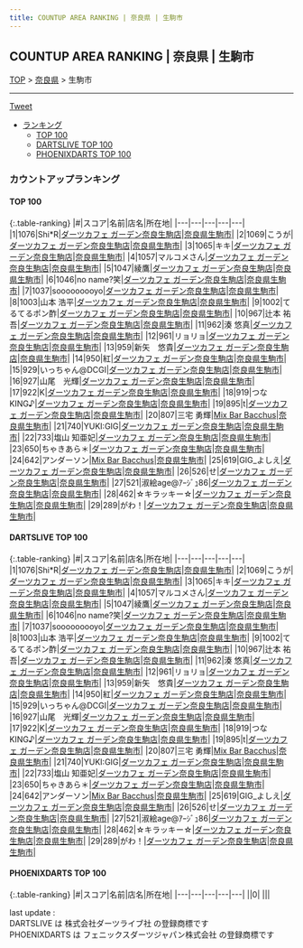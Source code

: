 ```yaml
---
title: COUNTUP AREA RANKING | 奈良県 | 生駒市
---
```

## COUNTUP AREA RANKING | 奈良県 | 生駒市

[TOP](/darts/rank/) > [奈良県](/darts/rank/奈良県/) > 生駒市

___

<a href="https://twitter.com/share?ref_src=twsrc%5Etfw" data-text="COUNTUP AREA RANKING | 奈良県生駒市" class="twitter-share-button" data-hashtags="DARTSLIVE,PHOENIXDARTS,darts,ダーツ" data-show-count="false">Tweet</a>

* [ランキング](#カウントアップランキング)
    * [TOP 100](#top-100)
    * [DARTSLIVE TOP 100](#dartslive-top-100)
    * [PHOENIXDARTS TOP 100](#phoenixdarts-top-100)

### カウントアップランキング

#### TOP 100



{:.table-ranking}
|#|スコア|名前|店名|所在地|
|---|---|---|---|---|
|1|1076|<span class="rank-name-dl">Shi*R</span>|<a href="https://search.dartslive.com/jp/shop/f4330ab5e65384c30d9b047a20a7ba1e">ダーツカフェ ガーデン奈良生駒店</a>|<a href="/darts/rank/奈良県/生駒市">奈良県生駒市</a>|
|2|1069|<span class="rank-name-dl">こうが</span>|<a href="https://search.dartslive.com/jp/shop/f4330ab5e65384c30d9b047a20a7ba1e">ダーツカフェ ガーデン奈良生駒店</a>|<a href="/darts/rank/奈良県/生駒市">奈良県生駒市</a>|
|3|1065|<span class="rank-name-dl">キキ</span>|<a href="https://search.dartslive.com/jp/shop/f4330ab5e65384c30d9b047a20a7ba1e">ダーツカフェ ガーデン奈良生駒店</a>|<a href="/darts/rank/奈良県/生駒市">奈良県生駒市</a>|
|4|1057|<span class="rank-name-dl">マルコメさん</span>|<a href="https://search.dartslive.com/jp/shop/f4330ab5e65384c30d9b047a20a7ba1e">ダーツカフェ ガーデン奈良生駒店</a>|<a href="/darts/rank/奈良県/生駒市">奈良県生駒市</a>|
|5|1047|<span class="rank-name-dl">綾鷹</span>|<a href="https://search.dartslive.com/jp/shop/f4330ab5e65384c30d9b047a20a7ba1e">ダーツカフェ ガーデン奈良生駒店</a>|<a href="/darts/rank/奈良県/生駒市">奈良県生駒市</a>|
|6|1046|<span class="rank-name-dl">no name?笑</span>|<a href="https://search.dartslive.com/jp/shop/f4330ab5e65384c30d9b047a20a7ba1e">ダーツカフェ ガーデン奈良生駒店</a>|<a href="/darts/rank/奈良県/生駒市">奈良県生駒市</a>|
|7|1037|<span class="rank-name-dl">sooooooooyo</span>|<a href="https://search.dartslive.com/jp/shop/f4330ab5e65384c30d9b047a20a7ba1e">ダーツカフェ ガーデン奈良生駒店</a>|<a href="/darts/rank/奈良県/生駒市">奈良県生駒市</a>|
|8|1003|<span class="rank-name-dl">山本 浩平</span>|<a href="https://search.dartslive.com/jp/shop/f4330ab5e65384c30d9b047a20a7ba1e">ダーツカフェ ガーデン奈良生駒店</a>|<a href="/darts/rank/奈良県/生駒市">奈良県生駒市</a>|
|9|1002|<span class="rank-name-dl">てるてるポン酢</span>|<a href="https://search.dartslive.com/jp/shop/f4330ab5e65384c30d9b047a20a7ba1e">ダーツカフェ ガーデン奈良生駒店</a>|<a href="/darts/rank/奈良県/生駒市">奈良県生駒市</a>|
|10|967|<span class="rank-name-dl">辻本 祐吾</span>|<a href="https://search.dartslive.com/jp/shop/f4330ab5e65384c30d9b047a20a7ba1e">ダーツカフェ ガーデン奈良生駒店</a>|<a href="/darts/rank/奈良県/生駒市">奈良県生駒市</a>|
|11|962|<span class="rank-name-dl">湊 悠真</span>|<a href="https://search.dartslive.com/jp/shop/f4330ab5e65384c30d9b047a20a7ba1e">ダーツカフェ ガーデン奈良生駒店</a>|<a href="/darts/rank/奈良県/生駒市">奈良県生駒市</a>|
|12|961|<span class="rank-name-dl">リョリョ</span>|<a href="https://search.dartslive.com/jp/shop/f4330ab5e65384c30d9b047a20a7ba1e">ダーツカフェ ガーデン奈良生駒店</a>|<a href="/darts/rank/奈良県/生駒市">奈良県生駒市</a>|
|13|959|<span class="rank-name-dl">新矢　悠貴</span>|<a href="https://search.dartslive.com/jp/shop/f4330ab5e65384c30d9b047a20a7ba1e">ダーツカフェ ガーデン奈良生駒店</a>|<a href="/darts/rank/奈良県/生駒市">奈良県生駒市</a>|
|14|950|<span class="rank-name-dl">紅</span>|<a href="https://search.dartslive.com/jp/shop/f4330ab5e65384c30d9b047a20a7ba1e">ダーツカフェ ガーデン奈良生駒店</a>|<a href="/darts/rank/奈良県/生駒市">奈良県生駒市</a>|
|15|929|<span class="rank-name-dl">いっちゃん@DCGI</span>|<a href="https://search.dartslive.com/jp/shop/f4330ab5e65384c30d9b047a20a7ba1e">ダーツカフェ ガーデン奈良生駒店</a>|<a href="/darts/rank/奈良県/生駒市">奈良県生駒市</a>|
|16|927|<span class="rank-name-dl">山尾　光輝</span>|<a href="https://search.dartslive.com/jp/shop/f4330ab5e65384c30d9b047a20a7ba1e">ダーツカフェ ガーデン奈良生駒店</a>|<a href="/darts/rank/奈良県/生駒市">奈良県生駒市</a>|
|17|922|<span class="rank-name-dl">K</span>|<a href="https://search.dartslive.com/jp/shop/f4330ab5e65384c30d9b047a20a7ba1e">ダーツカフェ ガーデン奈良生駒店</a>|<a href="/darts/rank/奈良県/生駒市">奈良県生駒市</a>|
|18|919|<span class="rank-name-dl">つなKING♪</span>|<a href="https://search.dartslive.com/jp/shop/f4330ab5e65384c30d9b047a20a7ba1e">ダーツカフェ ガーデン奈良生駒店</a>|<a href="/darts/rank/奈良県/生駒市">奈良県生駒市</a>|
|19|895|<span class="rank-name-dl">t</span>|<a href="https://search.dartslive.com/jp/shop/f4330ab5e65384c30d9b047a20a7ba1e">ダーツカフェ ガーデン奈良生駒店</a>|<a href="/darts/rank/奈良県/生駒市">奈良県生駒市</a>|
|20|807|<span class="rank-name-dl">三宅 勇輝</span>|<a href="https://search.dartslive.com/jp/shop/e11e7d72c5f5916eb21333aee1bd51e4">Mix Bar Bacchus</a>|<a href="/darts/rank/奈良県/生駒市">奈良県生駒市</a>|
|21|740|<span class="rank-name-dl">YUKI:GIG</span>|<a href="https://search.dartslive.com/jp/shop/f4330ab5e65384c30d9b047a20a7ba1e">ダーツカフェ ガーデン奈良生駒店</a>|<a href="/darts/rank/奈良県/生駒市">奈良県生駒市</a>|
|22|733|<span class="rank-name-dl">塩山 知亜妃</span>|<a href="https://search.dartslive.com/jp/shop/f4330ab5e65384c30d9b047a20a7ba1e">ダーツカフェ ガーデン奈良生駒店</a>|<a href="/darts/rank/奈良県/生駒市">奈良県生駒市</a>|
|23|650|<span class="rank-name-dl">ちゃきあら＊</span>|<a href="https://search.dartslive.com/jp/shop/f4330ab5e65384c30d9b047a20a7ba1e">ダーツカフェ ガーデン奈良生駒店</a>|<a href="/darts/rank/奈良県/生駒市">奈良県生駒市</a>|
|24|642|<span class="rank-name-dl">アンダーソン</span>|<a href="https://search.dartslive.com/jp/shop/e11e7d72c5f5916eb21333aee1bd51e4">Mix Bar Bacchus</a>|<a href="/darts/rank/奈良県/生駒市">奈良県生駒市</a>|
|25|619|<span class="rank-name-dl">GIG_よしえ</span>|<a href="https://search.dartslive.com/jp/shop/f4330ab5e65384c30d9b047a20a7ba1e">ダーツカフェ ガーデン奈良生駒店</a>|<a href="/darts/rank/奈良県/生駒市">奈良県生駒市</a>|
|26|526|<span class="rank-name-dl">せ</span>|<a href="https://search.dartslive.com/jp/shop/f4330ab5e65384c30d9b047a20a7ba1e">ダーツカフェ ガーデン奈良生駒店</a>|<a href="/darts/rank/奈良県/生駒市">奈良県生駒市</a>|
|27|521|<span class="rank-name-dl">淑絵age@ｱｰｼﾞｭ86</span>|<a href="https://search.dartslive.com/jp/shop/f4330ab5e65384c30d9b047a20a7ba1e">ダーツカフェ ガーデン奈良生駒店</a>|<a href="/darts/rank/奈良県/生駒市">奈良県生駒市</a>|
|28|462|<span class="rank-name-dl">☆キラッキー☆</span>|<a href="https://search.dartslive.com/jp/shop/f4330ab5e65384c30d9b047a20a7ba1e">ダーツカフェ ガーデン奈良生駒店</a>|<a href="/darts/rank/奈良県/生駒市">奈良県生駒市</a>|
|29|289|<span class="rank-name-dl">がわ！</span>|<a href="https://search.dartslive.com/jp/shop/f4330ab5e65384c30d9b047a20a7ba1e">ダーツカフェ ガーデン奈良生駒店</a>|<a href="/darts/rank/奈良県/生駒市">奈良県生駒市</a>|


#### DARTSLIVE TOP 100



{:.table-ranking}
|#|スコア|名前|店名|所在地|
|---|---|---|---|---|
|1|1076|<span class="rank-name-dl">Shi*R</span>|<a href="https://search.dartslive.com/jp/shop/f4330ab5e65384c30d9b047a20a7ba1e">ダーツカフェ ガーデン奈良生駒店</a>|<a href="/darts/rank/奈良県/生駒市">奈良県生駒市</a>|
|2|1069|<span class="rank-name-dl">こうが</span>|<a href="https://search.dartslive.com/jp/shop/f4330ab5e65384c30d9b047a20a7ba1e">ダーツカフェ ガーデン奈良生駒店</a>|<a href="/darts/rank/奈良県/生駒市">奈良県生駒市</a>|
|3|1065|<span class="rank-name-dl">キキ</span>|<a href="https://search.dartslive.com/jp/shop/f4330ab5e65384c30d9b047a20a7ba1e">ダーツカフェ ガーデン奈良生駒店</a>|<a href="/darts/rank/奈良県/生駒市">奈良県生駒市</a>|
|4|1057|<span class="rank-name-dl">マルコメさん</span>|<a href="https://search.dartslive.com/jp/shop/f4330ab5e65384c30d9b047a20a7ba1e">ダーツカフェ ガーデン奈良生駒店</a>|<a href="/darts/rank/奈良県/生駒市">奈良県生駒市</a>|
|5|1047|<span class="rank-name-dl">綾鷹</span>|<a href="https://search.dartslive.com/jp/shop/f4330ab5e65384c30d9b047a20a7ba1e">ダーツカフェ ガーデン奈良生駒店</a>|<a href="/darts/rank/奈良県/生駒市">奈良県生駒市</a>|
|6|1046|<span class="rank-name-dl">no name?笑</span>|<a href="https://search.dartslive.com/jp/shop/f4330ab5e65384c30d9b047a20a7ba1e">ダーツカフェ ガーデン奈良生駒店</a>|<a href="/darts/rank/奈良県/生駒市">奈良県生駒市</a>|
|7|1037|<span class="rank-name-dl">sooooooooyo</span>|<a href="https://search.dartslive.com/jp/shop/f4330ab5e65384c30d9b047a20a7ba1e">ダーツカフェ ガーデン奈良生駒店</a>|<a href="/darts/rank/奈良県/生駒市">奈良県生駒市</a>|
|8|1003|<span class="rank-name-dl">山本 浩平</span>|<a href="https://search.dartslive.com/jp/shop/f4330ab5e65384c30d9b047a20a7ba1e">ダーツカフェ ガーデン奈良生駒店</a>|<a href="/darts/rank/奈良県/生駒市">奈良県生駒市</a>|
|9|1002|<span class="rank-name-dl">てるてるポン酢</span>|<a href="https://search.dartslive.com/jp/shop/f4330ab5e65384c30d9b047a20a7ba1e">ダーツカフェ ガーデン奈良生駒店</a>|<a href="/darts/rank/奈良県/生駒市">奈良県生駒市</a>|
|10|967|<span class="rank-name-dl">辻本 祐吾</span>|<a href="https://search.dartslive.com/jp/shop/f4330ab5e65384c30d9b047a20a7ba1e">ダーツカフェ ガーデン奈良生駒店</a>|<a href="/darts/rank/奈良県/生駒市">奈良県生駒市</a>|
|11|962|<span class="rank-name-dl">湊 悠真</span>|<a href="https://search.dartslive.com/jp/shop/f4330ab5e65384c30d9b047a20a7ba1e">ダーツカフェ ガーデン奈良生駒店</a>|<a href="/darts/rank/奈良県/生駒市">奈良県生駒市</a>|
|12|961|<span class="rank-name-dl">リョリョ</span>|<a href="https://search.dartslive.com/jp/shop/f4330ab5e65384c30d9b047a20a7ba1e">ダーツカフェ ガーデン奈良生駒店</a>|<a href="/darts/rank/奈良県/生駒市">奈良県生駒市</a>|
|13|959|<span class="rank-name-dl">新矢　悠貴</span>|<a href="https://search.dartslive.com/jp/shop/f4330ab5e65384c30d9b047a20a7ba1e">ダーツカフェ ガーデン奈良生駒店</a>|<a href="/darts/rank/奈良県/生駒市">奈良県生駒市</a>|
|14|950|<span class="rank-name-dl">紅</span>|<a href="https://search.dartslive.com/jp/shop/f4330ab5e65384c30d9b047a20a7ba1e">ダーツカフェ ガーデン奈良生駒店</a>|<a href="/darts/rank/奈良県/生駒市">奈良県生駒市</a>|
|15|929|<span class="rank-name-dl">いっちゃん@DCGI</span>|<a href="https://search.dartslive.com/jp/shop/f4330ab5e65384c30d9b047a20a7ba1e">ダーツカフェ ガーデン奈良生駒店</a>|<a href="/darts/rank/奈良県/生駒市">奈良県生駒市</a>|
|16|927|<span class="rank-name-dl">山尾　光輝</span>|<a href="https://search.dartslive.com/jp/shop/f4330ab5e65384c30d9b047a20a7ba1e">ダーツカフェ ガーデン奈良生駒店</a>|<a href="/darts/rank/奈良県/生駒市">奈良県生駒市</a>|
|17|922|<span class="rank-name-dl">K</span>|<a href="https://search.dartslive.com/jp/shop/f4330ab5e65384c30d9b047a20a7ba1e">ダーツカフェ ガーデン奈良生駒店</a>|<a href="/darts/rank/奈良県/生駒市">奈良県生駒市</a>|
|18|919|<span class="rank-name-dl">つなKING♪</span>|<a href="https://search.dartslive.com/jp/shop/f4330ab5e65384c30d9b047a20a7ba1e">ダーツカフェ ガーデン奈良生駒店</a>|<a href="/darts/rank/奈良県/生駒市">奈良県生駒市</a>|
|19|895|<span class="rank-name-dl">t</span>|<a href="https://search.dartslive.com/jp/shop/f4330ab5e65384c30d9b047a20a7ba1e">ダーツカフェ ガーデン奈良生駒店</a>|<a href="/darts/rank/奈良県/生駒市">奈良県生駒市</a>|
|20|807|<span class="rank-name-dl">三宅 勇輝</span>|<a href="https://search.dartslive.com/jp/shop/e11e7d72c5f5916eb21333aee1bd51e4">Mix Bar Bacchus</a>|<a href="/darts/rank/奈良県/生駒市">奈良県生駒市</a>|
|21|740|<span class="rank-name-dl">YUKI:GIG</span>|<a href="https://search.dartslive.com/jp/shop/f4330ab5e65384c30d9b047a20a7ba1e">ダーツカフェ ガーデン奈良生駒店</a>|<a href="/darts/rank/奈良県/生駒市">奈良県生駒市</a>|
|22|733|<span class="rank-name-dl">塩山 知亜妃</span>|<a href="https://search.dartslive.com/jp/shop/f4330ab5e65384c30d9b047a20a7ba1e">ダーツカフェ ガーデン奈良生駒店</a>|<a href="/darts/rank/奈良県/生駒市">奈良県生駒市</a>|
|23|650|<span class="rank-name-dl">ちゃきあら＊</span>|<a href="https://search.dartslive.com/jp/shop/f4330ab5e65384c30d9b047a20a7ba1e">ダーツカフェ ガーデン奈良生駒店</a>|<a href="/darts/rank/奈良県/生駒市">奈良県生駒市</a>|
|24|642|<span class="rank-name-dl">アンダーソン</span>|<a href="https://search.dartslive.com/jp/shop/e11e7d72c5f5916eb21333aee1bd51e4">Mix Bar Bacchus</a>|<a href="/darts/rank/奈良県/生駒市">奈良県生駒市</a>|
|25|619|<span class="rank-name-dl">GIG_よしえ</span>|<a href="https://search.dartslive.com/jp/shop/f4330ab5e65384c30d9b047a20a7ba1e">ダーツカフェ ガーデン奈良生駒店</a>|<a href="/darts/rank/奈良県/生駒市">奈良県生駒市</a>|
|26|526|<span class="rank-name-dl">せ</span>|<a href="https://search.dartslive.com/jp/shop/f4330ab5e65384c30d9b047a20a7ba1e">ダーツカフェ ガーデン奈良生駒店</a>|<a href="/darts/rank/奈良県/生駒市">奈良県生駒市</a>|
|27|521|<span class="rank-name-dl">淑絵age@ｱｰｼﾞｭ86</span>|<a href="https://search.dartslive.com/jp/shop/f4330ab5e65384c30d9b047a20a7ba1e">ダーツカフェ ガーデン奈良生駒店</a>|<a href="/darts/rank/奈良県/生駒市">奈良県生駒市</a>|
|28|462|<span class="rank-name-dl">☆キラッキー☆</span>|<a href="https://search.dartslive.com/jp/shop/f4330ab5e65384c30d9b047a20a7ba1e">ダーツカフェ ガーデン奈良生駒店</a>|<a href="/darts/rank/奈良県/生駒市">奈良県生駒市</a>|
|29|289|<span class="rank-name-dl">がわ！</span>|<a href="https://search.dartslive.com/jp/shop/f4330ab5e65384c30d9b047a20a7ba1e">ダーツカフェ ガーデン奈良生駒店</a>|<a href="/darts/rank/奈良県/生駒市">奈良県生駒市</a>|


#### PHOENIXDARTS TOP 100



{:.table-ranking}
|#|スコア|名前|店名|所在地|
|---|---|---|---|---|
||0|<span class="rank-name-dl"> </span>|<a href=""></a>|<a href="/darts/rank//"></a>|


<div class="footer border-top border-gray-light mt-5 pt-3 text-right text-gray">
    last update : <span style="font-weight: italic" id="foot_last_modified"></span><br />
    DARTSLIVE は 株式会社ダーツライブ社 の登録商標です<br />
    PHOENIXDARTS は フェニックスダーツジャパン株式会社 の登録商標です<br />
</div>

<script src="https://cdnjs.cloudflare.com/ajax/libs/jquery.tablesorter/2.31.3/js/jquery.tablesorter.min.js" integrity="sha512-qzgd5cYSZcosqpzpn7zF2ZId8f/8CHmFKZ8j7mU4OUXTNRd5g+ZHBPsgKEwoqxCtdQvExE5LprwwPAgoicguNg==" crossorigin="anonymous" referrerpolicy="no-referrer"></script>
<link rel="stylesheet" href="https://cdnjs.cloudflare.com/ajax/libs/jquery.tablesorter/2.31.3/css/theme.default.min.css" integrity="sha512-wghhOJkjQX0Lh3NSWvNKeZ0ZpNn+SPVXX1Qyc9OCaogADktxrBiBdKGDoqVUOyhStvMBmJQ8ZdMHiR3wuEq8+w==" crossorigin="anonymous" referrerpolicy="no-referrer" />
<script>
$(function() {
    $(".table-ranking").tablesorter({sortList:[[0, 0]]});
    $("#foot_last_modified").text(formatDate(new Date(document.lastModified), 'yyyy-MM-dd HH:mm:ss'));
});
</script>

<script async src="https://platform.twitter.com/widgets.js" charset="utf-8"></script>